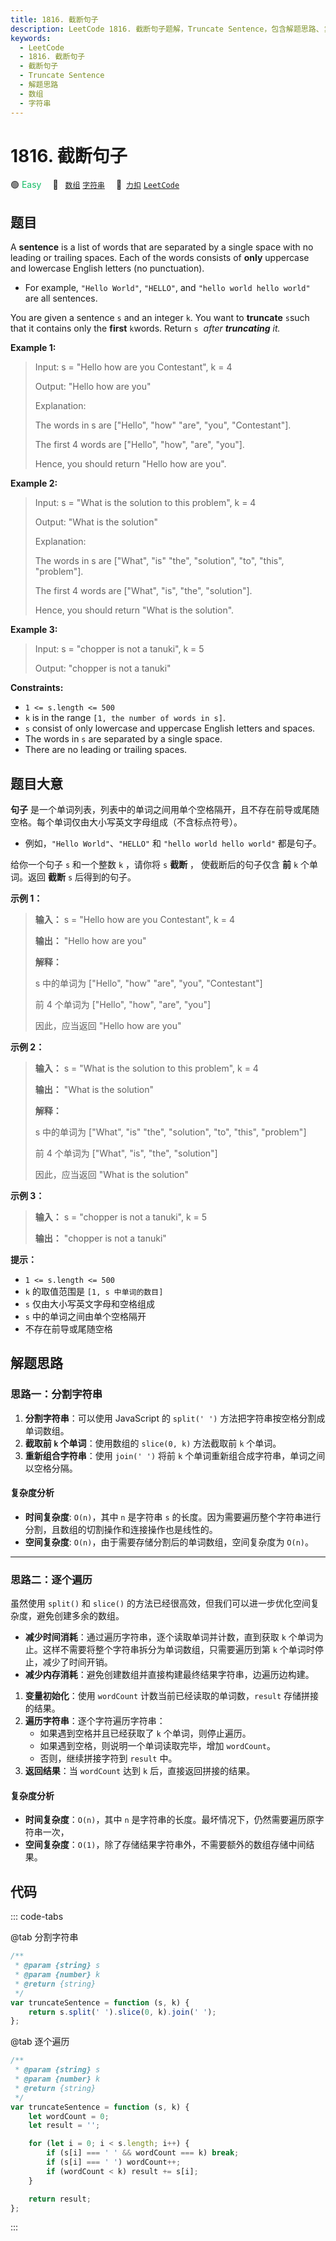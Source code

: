 ```yaml
---
title: 1816. 截断句子
description: LeetCode 1816. 截断句子题解，Truncate Sentence，包含解题思路、复杂度分析以及完整的 JavaScript 代码实现。
keywords:
  - LeetCode
  - 1816. 截断句子
  - 截断句子
  - Truncate Sentence
  - 解题思路
  - 数组
  - 字符串
---
```


# 1816. 截断句子

🟢 <font color=#15bd66>Easy</font>&emsp; 🔖&ensp; [`数组`](/tag/array.md) [`字符串`](/tag/string.md)&emsp; 🔗&ensp;[`力扣`](https://leetcode.cn/problems/truncate-sentence) [`LeetCode`](https://leetcode.com/problems/truncate-sentence)

## 题目

A **sentence** is a list of words that are separated by a single space with no
leading or trailing spaces. Each of the words consists of **only** uppercase
and lowercase English letters (no punctuation).

- For example, `"Hello World"`, `"HELLO"`, and `"hello world hello world"` are all sentences.

You are given a sentence `s`​​​​​​ and an integer `k`​​​​​​. You want to
**truncate** `s`​​​​​​ such that it contains only the **first** `k`​​​​​​
words. Return `s`​​​​ _​​ after **truncating** it._

**Example 1:**

> Input: s = "Hello how are you Contestant", k = 4
>
> Output: "Hello how are you"
>
> Explanation:
>
> The words in s are ["Hello", "how" "are", "you", "Contestant"].
>
> The first 4 words are ["Hello", "how", "are", "you"].
>
> Hence, you should return "Hello how are you".

**Example 2:**

> Input: s = "What is the solution to this problem", k = 4
>
> Output: "What is the solution"
>
> Explanation:
>
> The words in s are ["What", "is" "the", "solution", "to", "this", "problem"].
>
> The first 4 words are ["What", "is", "the", "solution"].
>
> Hence, you should return "What is the solution".

**Example 3:**

> Input: s = "chopper is not a tanuki", k = 5
>
> Output: "chopper is not a tanuki"

**Constraints:**

- `1 <= s.length <= 500`
- `k` is in the range `[1, the number of words in s]`.
- `s` consist of only lowercase and uppercase English letters and spaces.
- The words in `s` are separated by a single space.
- There are no leading or trailing spaces.

## 题目大意

**句子** 是一个单词列表，列表中的单词之间用单个空格隔开，且不存在前导或尾随空格。每个单词仅由大小写英文字母组成（不含标点符号）。

- 例如，`"Hello World"`、`"HELLO"` 和 `"hello world hello world"` 都是句子。

给你一个句子 `s`​​​​​​ 和一个整数 `k`​​​​​​ ，请你将 `s`​​ **截断** ​，​​​ 使截断后的句子仅含 **前**
`k`​​​​​​ 个单词。返回 **截断** `s`​​​​ 后得到的句子。

**示例 1：**

> **输入：** s = "Hello how are you Contestant", k = 4
>
> **输出：** "Hello how are you"
>
> **解释：**
>
> s 中的单词为 ["Hello", "how" "are", "you", "Contestant"]
>
> 前 4 个单词为 ["Hello", "how", "are", "you"]
>
> 因此，应当返回 "Hello how are you"

**示例 2：**

> **输入：** s = "What is the solution to this problem", k = 4
>
> **输出：** "What is the solution"
>
> **解释：**
>
> s 中的单词为 ["What", "is" "the", "solution", "to", "this", "problem"]
>
> 前 4 个单词为 ["What", "is", "the", "solution"]
>
> 因此，应当返回 "What is the solution"

**示例 3：**

> **输入：** s = "chopper is not a tanuki", k = 5
>
> **输出：** "chopper is not a tanuki"

**提示：**

- `1 <= s.length <= 500`
- `k` 的取值范围是 `[1, s 中单词的数目]`
- `s` 仅由大小写英文字母和空格组成
- `s` 中的单词之间由单个空格隔开
- 不存在前导或尾随空格

## 解题思路

### 思路一：分割字符串

1. **分割字符串**：可以使用 JavaScript 的 `split(' ')` 方法把字符串按空格分割成单词数组。
2. **截取前 `k` 个单词**：使用数组的 `slice(0, k)` 方法截取前 `k` 个单词。
3. **重新组合字符串**：使用 `join(' ')` 将前 `k` 个单词重新组合成字符串，单词之间以空格分隔。

#### 复杂度分析

- **时间复杂度**: `O(n)`，其中 `n` 是字符串 `s` 的长度。因为需要遍历整个字符串进行分割，且数组的切割操作和连接操作也是线性的。
- **空间复杂度**: `O(n)`，由于需要存储分割后的单词数组，空间复杂度为 `O(n)`。

---

### 思路二：逐个遍历

虽然使用 `split()` 和 `slice()` 的方法已经很高效，但我们可以进一步优化空间复杂度，避免创建多余的数组。

- **减少时间消耗**：通过遍历字符串，逐个读取单词并计数，直到获取 `k` 个单词为止。这样不需要将整个字符串拆分为单词数组，只需要遍历到第 `k` 个单词时停止，减少了时间开销。
- **减少内存消耗**：避免创建数组并直接构建最终结果字符串，边遍历边构建。

1. **变量初始化**：使用 `wordCount` 计数当前已经读取的单词数，`result` 存储拼接的结果。
2. **遍历字符串**：逐个字符遍历字符串：
   - 如果遇到空格并且已经获取了 `k` 个单词，则停止遍历。
   - 如果遇到空格，则说明一个单词读取完毕，增加 `wordCount`。
   - 否则，继续拼接字符到 `result` 中。
3. **返回结果**：当 `wordCount` 达到 `k` 后，直接返回拼接的结果。

#### 复杂度分析

- **时间复杂度**：`O(n)`，其中 `n` 是字符串的长度。最坏情况下，仍然需要遍历原字符串一次，
- **空间复杂度**：`O(1)`，除了存储结果字符串外，不需要额外的数组存储中间结果。

## 代码

::: code-tabs

@tab 分割字符串

```javascript
/**
 * @param {string} s
 * @param {number} k
 * @return {string}
 */
var truncateSentence = function (s, k) {
	return s.split(' ').slice(0, k).join(' ');
};
```

@tab 逐个遍历

```javascript
/**
 * @param {string} s
 * @param {number} k
 * @return {string}
 */
var truncateSentence = function (s, k) {
	let wordCount = 0;
	let result = '';

	for (let i = 0; i < s.length; i++) {
		if (s[i] === ' ' && wordCount === k) break;
		if (s[i] === ' ') wordCount++;
		if (wordCount < k) result += s[i];
	}

	return result;
};
```

:::
